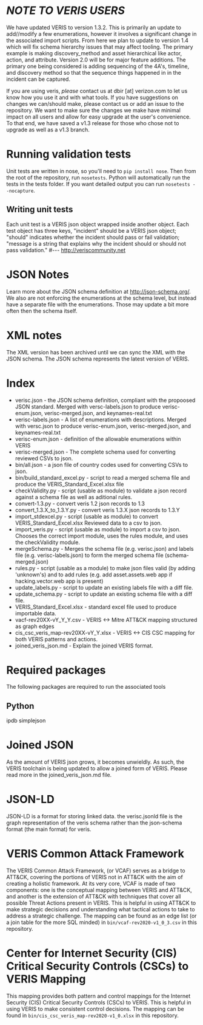 # *NOTE TO VERIS USERS*
We have updated VERIS to version 1.3.2.  This is primarily an update to add//modify a few enumerations, however it involves a significant change in the associated import scripts.  From here we plan to update to version 1.4 which will fix schema hierarchy issues that may affect tooling.  The primary example is making discovery_method and asset hierarchical like actor, action, and attribute.  Version 2.0 will be for major feature additions.  The primary one being considered is adding sequencing of the 4A's, timeline, and discovery method so that the sequence things happened in in the incident can be captured.

If you are using veris, *please* contact us at dbir [at] verizon.com to let us know how you use it and with what tools.  If you have suggestions on changes we can/should make, please contact us or add an issue to the repository.  We want to make sure the changes we make have minimal impact on all users and allow for easy upgrade at the user's convenience.  To that end, we have saved a v1.3 release for those who chose not to upgrade as well as a v1.3 branch.

# Running validation tests
Unit tests are written in nose, so you'll need to `pip install nose`. Then from the root of the repository, run `nosetests`. Python will automatically run 
the tests in the tests folder. If you want detailed output you can run `nosetests --nocapture`.

## Writing unit tests
Each unit test is a VERIS json object wrapped inside another object. Each test object has three keys, "incident" should be a VERIS json object; "should" indicates whether the incident should pass or fail validation; "message is a string that explains why the incident should or should not pass validation."
#---
http://veriscommunity.net

# JSON Notes
Learn more about the JSON schema definition at http://json-schema.org/.  We also are not enforcing the enumerations at the schema level, but instead have a separate file with the enumerations.  Those may update a bit more often then the schema itself.

# XML notes
The XML version has been archived until we can sync the XML with the JSON schema.  The JSON schema represents the latest version of VERIS.

# Index

* verisc.json - the JSON schema definition, compliant with the propoosed JSON standard. Merged with versc-labels.json to produce verisc-enum.json, verisc-merged.json, and keynames-real.txt
* verisc-labels.json - A list of enumerations with descriptions. Merged with versc.json to produce verisc-enum.json, verisc-merged.json, and keynames-real.txt
* verisc-enum.json - definition of the allowable enumerations within VERIS
* verisc-merged.json - The complete schema used for converting reviewed CSVs to json.
* bin/all.json - a json file of country codes used for converting CSVs to json.
* bin/build_standard_excel.py - script to read a merged schema file and produce the VERIS_Standard_Excel.xlsx file
* checkValidity.py - script (usable as module) to validate a json record against a schema file as well as aditional rules.
* convert-1.3.py - convert veris 1.2 json records to 1.3
* convert_1.3.X_to_1.3.Y.py - convert veris 1.3.X json records to 1.3.Y
* import_stdexcel.py - script (usable as module) to convert VERIS_Standard_Excel.xlsx Reviewed data to a csv to json.
* import_veris.py - script (usable as module) to import a csv to json.  Chooses the correct import module, uses the rules module, and uses the checkValidity module.
* mergeSchema.py - Merges the schema file (e.g. verisc.json) and labels file (e.g. verisc-labels.json) to form the merged schema file (schema-merged.json)
* rules.py - script (usable as a module) to make json files valid (by adding 'unknown's) and to add rules (e.g. add asset.assets.web app if hacking.vector.web app is present)
* update_labels.py - script to update an existing labels file with a diff file.
* update_schema.py - script to update an existing schema file with a diff file.
* VERIS_Standard_Excel.xlsx - standard excel file used to produce importable data.
* vacf-rev20XX-vY_Y_Y.csv - VERIS <-> Mitre ATT&CK mapping structured as graph edges
* cis_csc_veris_map-rev20XX-vY_Y.xlsx - VERIS <-> CIS CSC mapping for both VERIS patterns and actions.
* joined_veris_json.md - Explain the joined VERIS format.

# Required packages
The following packages are required to run the associated tools
## Python
ipdb
simplejson

# Joined JSON
As the amount of VERIS json grows, it becomes unwieldly.  As such, the VERIS toolchain is being updated to allow a joined form of VERIS.  Please read more in the joined_veris_json.md file.

# JSON-LD
JSON-LD is a format for storing linked data.  the verisc.jsonld file is the graph representation of the veris schema rather than the json-schema format (the main format) for veris.

# VERIS Common Attack Framework  
The VERIS Common Attack Framework, (or VCAF)  serves as a bridge to ATT&CK, covering the portions of VERIS not in ATT&CK with the aim of creating a holistic framework. At its very core, VCAF is made of two components: one is the conceptual mapping between VERIS and ATT&CK, and another is the extension of ATT&CK with techniques that cover all possible Threat Actions present in VERIS. This is helpful in using ATT&CK to make strategic decisions and understanding what tactical actions to take to address a strategic challenge.  The mapping can be found as an edge list (or a join table for the more SQL minded) in `bin/vcaf-rev2020-v1_0_3.csv` in this repository.

# Center for Internet Security (CIS) Critical Security Controls (CSCs) to VERIS Mapping  
This mapping provides both pattern and control mappings for the Internet Security (CIS) Critical Security Controls (CSCs) to VERIS.  This is helpful in using VERIS to make consistent control decisions.  The mapping can be found in `bin/cis_csc_veris_map-rev2020-v1_0.xlsx` in this repository.